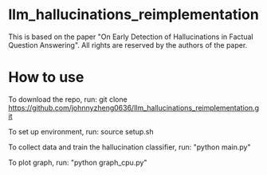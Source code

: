 # llm_hallucinations_reimplementation

This is based on the paper "On Early Detection of Hallucinations in Factual Question Answering". All rights are reserved by the authors of the paper.

# How to use
To download the repo, run: git clone https://github.com/johnnyzheng0636/llm_hallucinations_reimplementation.git

To set up environment, run: source setup.sh

To collect data and train the hallucination classifier, run: "python main.py"

To plot graph, run: "python graph_cpu.py"

